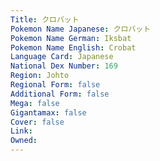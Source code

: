 ```yaml
---
﻿Title: クロバット
Pokemon Name Japanese: クロバット
Pokemon Name German: Iksbat
Pokemon Name English: Crobat
Language Card: Japanese
National Dex Number: 169
Region: Johto
Regional Form: false
Additional Form: false
Mega: false
Gigantamax: false
Cover: false
Link: 
Owned: 
---
```

